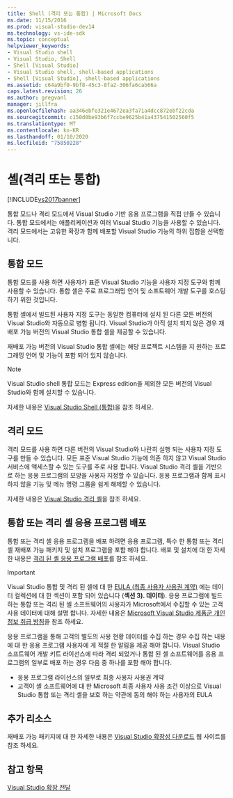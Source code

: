 ```yaml
---
title: Shell (격리 또는 통합) | Microsoft Docs
ms.date: 11/15/2016
ms.prod: visual-studio-dev14
ms.technology: vs-ide-sdk
ms.topic: conceptual
helpviewer_keywords:
- Visual Studio shell
- Visual Studio, Shell
- Shell [Visual Studio]
- Visual Studio shell, shell-based applications
- Shell [Visual Studio], shell-based applications
ms.assetid: c64a9bf0-9bf8-45c3-8fa2-306fa6cab66a
caps.latest.revision: 26
ms.author: gregvanl
manager: jillfra
ms.openlocfilehash: aa346ebfe321e4672ea3fa71a4dcc872ebf22cda
ms.sourcegitcommit: c150d0be93b6f7ccbe9625b41a437541502560f5
ms.translationtype: MT
ms.contentlocale: ko-KR
ms.lasthandoff: 01/10/2020
ms.locfileid: "75850228"
---
```

# <a name="shell-isolated-or-integrated"></a>셸(격리 또는 통합)
[!INCLUDE[vs2017banner](../includes/vs2017banner.md)]

통합 모드나 격리 모드에서 Visual Studio 기반 응용 프로그램을 직접 만들 수 있습니다. 통합 모드에서는 애플리케이션과 여러 Visual Studio 기능을 사용할 수 있습니다. 격리 모드에서는 고유한 확장과 함께 배포할 Visual Studio 기능의 하위 집합을 선택합니다.  
  
## <a name="integrated-mode"></a>통합 모드  
 통합 모드를 사용 하면 사용자가 표준 Visual Studio 기능을 사용자 지정 도구와 함께 사용할 수 있습니다. 통합 셸은 주로 프로그래밍 언어 및 소프트웨어 개발 도구를 호스팅하기 위한 것입니다.  
  
 통합 셸에서 빌드된 사용자 지정 도구는 동일한 컴퓨터에 설치 된 다른 모든 버전의 Visual Studio와 자동으로 병합 됩니다. Visual Studio가 아직 설치 되지 않은 경우 재배포 가능 버전의 Visual Studio 통합 셸을 제공할 수 있습니다.  
  
 재배포 가능 버전의 Visual Studio 통합 셸에는 해당 프로젝트 시스템을 지 원하는 프로그래밍 언어 및 기능이 포함 되어 있지 않습니다.  
  
> [!NOTE]
> Visual Studio shell 통합 모드는 Express edition을 제외한 모든 버전의 Visual Studio와 함께 설치할 수 있습니다.  
  
 자세한 내용은 [Visual Studio Shell (통합)](../extensibility/visual-studio-shell-integrated.md)을 참조 하세요.  
  
## <a name="isolated-mode"></a>격리 모드  
 격리 모드를 사용 하면 다른 버전의 Visual Studio와 나란히 실행 되는 사용자 지정 도구를 만들 수 있습니다. 모든 표준 Visual Studio 기능에 의존 하지 않고 Visual Studio 서비스에 액세스할 수 있는 도구를 주로 사용 합니다. Visual Studio 격리 셸을 기반으로 하는 응용 프로그램의 모양을 사용자 지정할 수 있습니다. 응용 프로그램과 함께 표시 하지 않을 기능 및 메뉴 명령 그룹을 쉽게 해제할 수 있습니다.  
  
 자세한 내용은 [Visual Studio 격리 셸](../extensibility/visual-studio-isolated-shell.md)을 참조 하세요.  
  
## <a name="distributing-your-integrated-or-isolated-shell-application"></a>통합 또는 격리 셸 응용 프로그램 배포  
 통합 또는 격리 셸 응용 프로그램을 배포 하려면 응용 프로그램, 특수 한 통합 또는 격리 셸 재배포 가능 패키지 및 설치 프로그램을 포함 해야 합니다. 배포 및 설치에 대 한 자세한 내용은 [격리 된 셸 응용 프로그램 배포](../extensibility/distributing-isolated-shell-applications.md)를 참조 하세요.  
  
> [!IMPORTANT]
> Visual Studio 통합 및 격리 된 셸에 대 한 [EULA (최종 사용자 사용권 계약)](https://www.visualstudio.com/support/legal/mt171552) 에는 데이터 컬렉션에 대 한 섹션이 포함 되어 있습니다 (**섹션 3). 데이터**).  응용 프로그램에 빌드하는 통합 또는 격리 된 셸 소프트웨어의 사용자가 Microsoft에서 수집할 수 있는 고객 사용 데이터에 대해 설명 합니다. 자세한 내용은 [Microsoft Visual Studio 제품군 개인 정보 취급 방침](https://www.visualstudio.com/dn948229)을 참조 하세요.  
> 
> 응용 프로그램을 통해 고객의 별도의 사용 현황 데이터를 수집 하는 경우 수집 하는 내용에 대 한 응용 프로그램 사용자에 게 적절 한 알림을 제공 해야 합니다.  Visual Studio 소프트웨어 개발 키트 라이선스에 따라 격리 되었거나 통합 된 셸 소프트웨어를 응용 프로그램의 일부로 배포 하는 경우 다음 중 하나를 포함 해야 합니다.  
> 
> - 응용 프로그램 라이선스의 일부로 최종 사용자 사용권 계약  
> - 고객이 셸 소프트웨어에 대 한 Microsoft 최종 사용자 사용 조건 이상으로 Visual Studio 통합 또는 격리 셸을 보호 하는 약관에 동의 해야 하는 사용자의 EULA  
  
## <a name="additional-resources"></a>추가 리소스  
 재배포 가능 패키지에 대 한 자세한 내용은 [Visual Studio 확장성 다운로드](https://msdn.microsoft.com/vstudio/bb984878.aspx) 웹 사이트를 참조 하세요.  
  
## <a name="see-also"></a>참고 항목  
 [Visual Studio 확장 전달](../extensibility/shipping-visual-studio-extensions.md)
